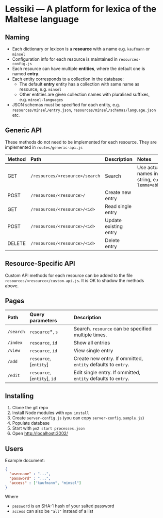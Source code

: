 # Lessiki — A platform for lexica of the Maltese language

## Naming

- Each dictionary or lexicon is a **resource** with a name e.g. `kaufmann` or `minsel`
- Configuration info for each resource is maintained in `resources-config.js`
- Each resource can have multiple **entities**, where the default one is named **entry**.
- Each entity corresponds to a collection in the database:
  - The default **entry** entity has a collection with same name as resource, e.g. `minsel`
  - Other entities are given collection names with pluralised suffixes, e.g. `minsel-languages`
- JSON schemas must be specified for each entity, e.g. `resources/minsel/entry.json`, `resources/minsel/schemas/language.json` etc.

## Generic API

These methods do not need to be implemented for each resource.
They are implemented in `routes/generic-api.js`

| Method | Path                           | Description           | Notes                                                           |
|:-------|:-------------------------------|:----------------------|:----------------------------------------------------------------|
| GET    | `/resources/<resource>/search` | Search                | Use actual field names in query string, e.g. `?lemma=abbanduna` |
| POST   | `/resources/<resource>/`       | Create new entry      |                                                                 |
| GET    | `/resources/<resource>/<id>`   | Read single entry     |                                                                 |
| POST   | `/resources/<resource>/<id>`   | Update existing entry |                                                                 |
| DELETE | `/resources/<resource>/<id>`   | Delete entry          |                                                                 |

## Resource-Specific API

Custom API methods for each resource can be added to the file `resources/<resource>/custom-api.js`.
It is OK to shadow the methods above.

## Pages

| Path      | Query parameters             | Description                                                   |
|:----------|:-----------------------------|:--------------------------------------------------------------|
| `/search` | `resource`*, `s`             | Search. `resource` can be specified multiple times.           |
| `/index`  | `resource`, `id`             | Show all entries                                              |
| `/view`   | `resource`, `id`             | View single entry                                             |
| `/add`    | `resource`, [`entity`]       | Create new entry. If ommitted, `entity` defaults to `entry`.  |
| `/edit`   | `resource`, [`entity`], `id` | Edit single entry. If ommitted, `entity` defaults to `entry`. |

## Installing

1. Clone the git repo
1. Install Node modules with `npm install`
1. Create `server-config.js` (you can copy `server-config.sample.js`)
1. Populate database
1. Start with `pm2 start processes.json`
1. Open <http://localhost:3002/>

## Users

Example document:

```json
{
  "username" : "...",
  "password" : "...",
  "access" : ["kaufmann", "minsel"]
}
```

Where
 - `password` is an SHA-1 hash of your salted password
 - `access` can also be `"all"` instead of a list
